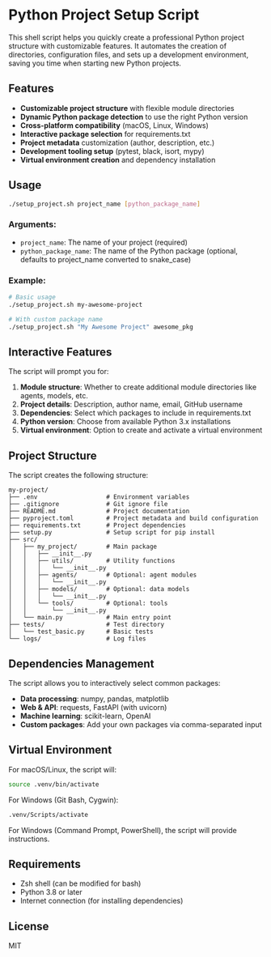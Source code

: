 # Python Project Setup Script

This shell script helps you quickly create a professional Python project structure with customizable features. It automates the creation of directories, configuration files, and sets up a development environment, saving you time when starting new Python projects.

## Features

- **Customizable project structure** with flexible module directories
- **Dynamic Python package detection** to use the right Python version
- **Cross-platform compatibility** (macOS, Linux, Windows)
- **Interactive package selection** for requirements.txt
- **Project metadata** customization (author, description, etc.)
- **Development tooling setup** (pytest, black, isort, mypy)
- **Virtual environment creation** and dependency installation

## Usage

```bash
./setup_project.sh project_name [python_package_name]
```

### Arguments:

- `project_name`: The name of your project (required)
- `python_package_name`: The name of the Python package (optional, defaults to project_name converted to snake_case)

### Example:

```bash
# Basic usage
./setup_project.sh my-awesome-project

# With custom package name
./setup_project.sh "My Awesome Project" awesome_pkg
```

## Interactive Features

The script will prompt you for:

1. **Module structure**: Whether to create additional module directories like agents, models, etc.
2. **Project details**: Description, author name, email, GitHub username
3. **Dependencies**: Select which packages to include in requirements.txt 
4. **Python version**: Choose from available Python 3.x installations
5. **Virtual environment**: Option to create and activate a virtual environment

## Project Structure

The script creates the following structure:

```
my-project/
├── .env                   # Environment variables
├── .gitignore             # Git ignore file
├── README.md              # Project documentation
├── pyproject.toml         # Project metadata and build configuration
├── requirements.txt       # Project dependencies
├── setup.py               # Setup script for pip install
├── src/
│   ├── my_project/        # Main package
│   │   ├── __init__.py
│   │   ├── utils/         # Utility functions
│   │   │   └── __init__.py
│   │   ├── agents/        # Optional: agent modules
│   │   │   └── __init__.py
│   │   ├── models/        # Optional: data models
│   │   │   └── __init__.py
│   │   └── tools/         # Optional: tools
│   │       └── __init__.py
│   └── main.py            # Main entry point
├── tests/                 # Test directory
│   └── test_basic.py      # Basic tests
└── logs/                  # Log files
```

## Dependencies Management

The script allows you to interactively select common packages:

- **Data processing**: numpy, pandas, matplotlib
- **Web & API**: requests, FastAPI (with uvicorn)
- **Machine learning**: scikit-learn, OpenAI
- **Custom packages**: Add your own packages via comma-separated input

## Virtual Environment

For macOS/Linux, the script will:
```bash
source .venv/bin/activate
```

For Windows (Git Bash, Cygwin):
```bash
.venv/Scripts/activate
```

For Windows (Command Prompt, PowerShell), the script will provide instructions.

## Requirements

- Zsh shell (can be modified for bash)
- Python 3.8 or later
- Internet connection (for installing dependencies)

## License

MIT
